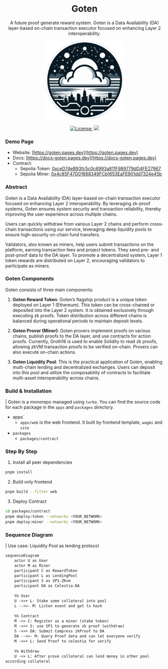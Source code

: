 <div align="center">
<h1>Goten</h1>
<p>A future proof generate reward system. Goten is a Data Availability (DA) layer-based on-chain transaction executor focused on enhancing Layer 2 interoperability.</p>

<img src="./apps/web/public/logo.png" width="50%" height="50%"></img>

[![License: ](https://img.shields.io/github/license/hollow-leaf/goten
)](./LICENSE)
[![](https://img.shields.io/badge/docs-v1-blue)](https://docs-goten.pages.dev)
</div>

### Demo Page
- Website: [https://goten.pages.dev](https://goten.pages.dev)
- Docs: [https://docs-goten.pages.dev](https://docs-goten.pages.dev)
- Contract:
  + Sepolia Token: [0xceD74eB93fc5c0c6993a811F989779dD4FE27967](https://sepolia.etherscan.io/address/0xceD74eB93fc5c0c6993a811F989779dD4FE27967#code)
  + Sepolia Miner: [0x4c85F47D01668349FCb1653EaFE901dd7324e45b](https://sepolia.etherscan.io/address/0x4c85F47D01668349FCb1653EaFE901dd7324e45b#code)

### Abstract
Goten is a Data Availability (DA) layer-based on-chain transaction executor focused on enhancing Layer 2 interoperability. By leveraging zk-proof systems, Goten ensures system security and transaction reliability, thereby improving the user experience across multiple chains.

Users can quickly withdraw from various Layer 2 chains and perform cross-chain transactions using our service, leveraging deep liquidity pools to ensure high-security on-chain fund transfers.

Validators, also known as miners, help users submit transactions on the platform, earning transaction fees and project tokens. They send pre- and post-proof data to the DA layer. To promote a decentralized system, Layer 1 token rewards are distributed on Layer 2, encouraging validators to participate as miners.

### Goten Components

Goten consists of three main components:

1. **Goten Reward Token**:
   Goten’s flagship product is a unique token deployed on Layer 1 (Ethereum). This token can be cross-chained or deposited into the Layer 2 system. It is obtained exclusively through executing zk proofs. Token distribution across different chains is balanced during operational periods to maintain deposit levels.

2. **Goten Prover (Miner)**:
   Goten provers implement proofs on various chains, publish proofs to the DA layer, and use contracts for action proofs. Currently, Groth16 is used to enable Solidity to read zk proofs, allowing zkVM transaction proofs to be verified on-chain. Provers can also execute on-chain actions.

3. **Goten Liquidity Pool**:
   This is the practical application of Goten, enabling multi-chain lending and decentralized exchanges. Users can deposit into this pool and utilize the composability of contracts to facilitate multi-asset interoperability across chains.

### Build & Installation
| Goten is a monorepo managed using `turbo`. You can find the source code for each package in the `apps` and `packages` directory.
- apps`
  + `apps/web` is the web frontend. It built by frontend template, `wagmi` and `vite`
- `packages`
  + `packages/contract` 

### Step By Step
1. Install all peer dependencies
```bash
pnpm install
```

2. Build only frontend
```bash
pnpm build --filter web
```

3. Deploy Contract
```bash
cd packages/contract
pnpm deploy:token --networks <YOUR_NETWORK>
pnpm deploy:miner --networks <YOUR_NETWORK>
```

### Sequence Diagram

| Use case: Liquidity Pool as lending protocol
```mermaid
sequenceDiagram
    actor U as User
    actor M as Miner
    participant C as RewardToken
    participant L as LendingPool
    participant S as SP1-ZKvm
    participant DA as Celestia-DA

    %% User 
    U ->>+ L: Stake some collateral into pool
    L -->>- M: Listen event and get tx hash
    
    %% Contract
    M ->> C: Register as a miner (stake token)
    M ->>+ S: use SP1 to generate zk proof (withdraw)
    S ->>+ DA: Submit Compress zkProof to DA
    DA -->>- M: Query Proof data and can let everyone verify
    M ->>+ L: Send Proof to celestia for verify
    
    %% Withdraw
    U ->> L: After prove collateral can lend money in other pool according collateral
```


